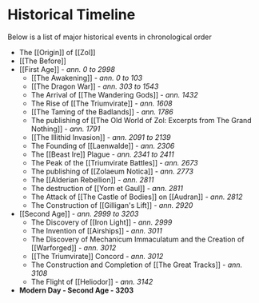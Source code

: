 # Historical Timeline
Below is a list of major historical events in chronological order

- The [[Origin]] of [[Zol]]
- [[The Before]] 
- [[First Age]] - *ann. 0 to 2998*
	- [[The Awakening]] - *ann. 0 to 103*
	- [[The Dragon War]] - *ann. 303 to 1543*
	- The Arrival of [[The Wandering Gods]] - *ann. 1432*
	- The Rise of [[The Triumvirate]] - *ann. 1608*
	- [[The Taming of the Badlands]] - *ann. 1786*
	- The publishing of [[The Old World of Zol: Excerpts from The Grand Nothing]] - *ann. 1791*
	- [[The Illithid Invasion]] - *ann. 2091 to 2139*
	- The Founding of [[Laenwalde]] - *ann. 2306*
	- The [[Beast Ire]] Plague - *ann. 2341 to 2411*
	- The Peak of the [[Triumvirate Battles]]  - *ann. 2673*
	- The publishing of [[Zolaeum Notica]] - *ann. 2773*
	- The [[Alderian Rebellion]] - *ann. 2811*
	- The destruction of [[Yorn et Gaul]] - *ann. 2811*
	- The Attack of [[The Castle of Bodies]] on [[Audran]] - *ann. 2812*
	- The Construction of [[Gilligan's Lift]] - *ann. 2920*
- [[Second Age]] - *ann. 2999 to 3203*
	- The Discovery of [[Iron Light]] - *ann. 2999*
	- The Invention of [[Airships]] - *ann. 3011*
	- The Discovery of Mechanicum Immaculatum and the Creation of [[Warforged]] - *ann. 3012*
	- [[The Triumvirate]] Concord - *ann. 3012*
	- The Construction and Completion of [[The Great Tracks]] - *ann. 3108*
	- The Flight of [[Heliodor]] - *ann. 3142*
- **Modern Day - Second Age - 3203**